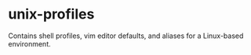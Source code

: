 # unix-profiles
Contains shell profiles, vim editor defaults, and aliases for a Linux-based environment.
